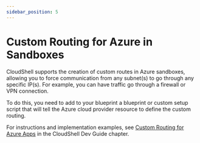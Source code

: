 ```yaml
---
sidebar_position: 5
---
```


# Custom Routing for Azure in Sandboxes

CloudShell supports the creation of custom routes in Azure sandboxes, allowing you to force communication from any subnet(s) to go through any specific IP(s). For example, you can have traffic go through a firewall or VPN connection.

To do this, you need to add to your blueprint a blueprint or custom setup script that will tell the Azure cloud provider resource to define the custom routing.

For instructions and implementation examples, see [Custom Routing for Azure Apps](./custom-routing-for-azure-in-sandboxes.md) in the CloudShell Dev Guide chapter.

